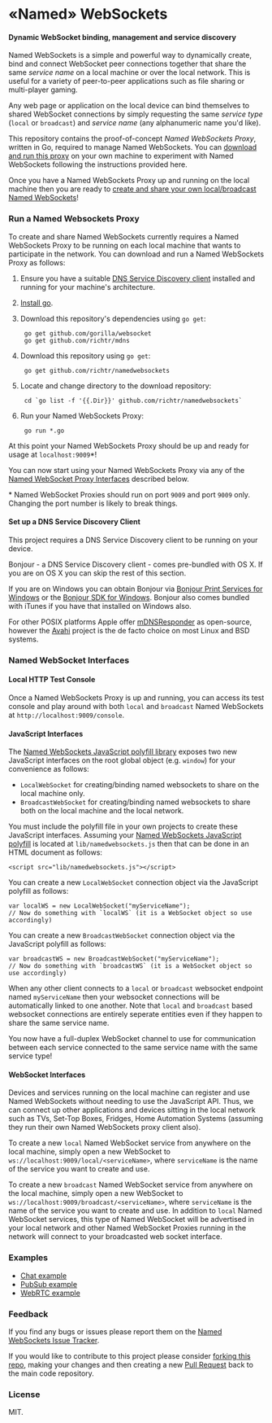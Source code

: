 «Named» WebSockets
===

#### Dynamic WebSocket binding, management and service discovery ####

Named WebSockets is a simple and powerful way to dynamically create, bind and connect WebSocket peer connections together that share the same *service name* on a local machine or over the local network. This is useful for a variety of peer-to-peer applications such as file sharing or multi-player gaming.

Any web page or application on the local device can bind themselves to shared WebSocket connections by simply requesting the same *service type* (`local` or `broadcast`) and *service name* (any alphanumeric name you'd like).

This repository contains the proof-of-concept _Named WebSockets Proxy_, written in Go, required to manage Named WebSockets. You can [download and run this proxy](#run-a-named-websockets-proxy) on your own machine to experiment with Named WebSockets following the instructions provided here.

Once you have a Named WebSockets Proxy up and running on the local machine then you are ready to [create and share your own local/broadcast Named WebSockets](#named-websocket-interfaces)!

### Run a Named Websockets Proxy

To create and share Named WebSockets currently requires a Named WebSockets Proxy to be running on each local machine that wants to participate in the network. You can download and run a Named WebSockets Proxy as follows:

1. Ensure you have a suitable [DNS Service Discovery client](#set-up-a-dns-service-discovery-client) installed and running for your machine's architecture.

2. [Install go](http://golang.org/doc/install).

3. Download this repository's dependencies using `go get`:

        go get github.com/gorilla/websocket
        go get github.com/richtr/mdns

4. Download this repository using `go get`:

        go get github.com/richtr/namedwebsockets

5. Locate and change directory to the download repository:

        cd `go list -f '{{.Dir}}' github.com/richtr/namedwebsockets`

6. Run your Named WebSockets Proxy:

        go run *.go

At this point your Named WebSockets Proxy should be up and ready for usage at `localhost:9009`*!

You can now start using your Named WebSockets Proxy via any of the [Named WebSocket Proxy Interfaces](#named-websocket-interfaces) described below.

\* Named WebSocket Proxies should run on port `9009` and port `9009` only. Changing the port number is likely to break things.

#### Set up a DNS Service Discovery Client

This project requires a DNS Service Discovery client to be running on your device.

Bonjour - a DNS Service Discovery client - comes pre-bundled with OS X. If you are on OS X you can skip the rest of this section.

If you are on Windows you can obtain Bonjour via [Bonjour Print Services for Windows](http://support.apple.com/kb/dl999) or the [Bonjour SDK for Windows](https://developer.apple.com/bonjour/). Bonjour also comes bundled with iTunes if you have that installed on Windows also.

For other POSIX platforms Apple offer [mDNSResponder](http://opensource.apple.com/tarballs/mDNSResponder/) as open-source, however the [Avahi](http://www.avahi.org/) project is the de facto choice on most Linux and BSD systems.

### Named WebSocket Interfaces

#### Local HTTP Test Console

Once a Named WebSockets Proxy is up and running, you can access its test console and play around with both `local` and `broadcast` Named WebSockets at `http://localhost:9009/console`.

#### JavaScript Interfaces

The [Named WebSockets JavaScript polyfill library](https://github.com/richtr/namedwebsockets/blob/master/lib/namedwebsockets.js) exposes two new JavaScript interfaces on the root global object (e.g. `window`) for your convenience as follows:

* `LocalWebSocket` for creating/binding named websockets to share on the local machine only.
* `BroadcastWebSocket` for creating/binding named websockets to share both on the local machine and the local network.

You must include the polyfill file in your own projects to create these JavaScript interfaces. Assuming your [Named WebSockets JavaScript polyfill](https://github.com/richtr/namedwebsockets/blob/master/lib/namedwebsockets.js) is located at `lib/namedwebsockets.js` then that can be done in an HTML document as follows:

    <script src="lib/namedwebsockets.js"></script>

You can create a new `LocalWebSocket` connection object via the JavaScript polyfill as follows:

    var localWS = new LocalWebSocket("myServiceName");
    // Now do something with `localWS` (it is a WebSocket object so use accordingly)

You can create a new `BroadcastWebSocket` connection object via the JavaScript polyfill as follows:

    var broadcastWS = new BroadcastWebSocket("myServiceName");
    // Now do something with `broadcastWS` (it is a WebSocket object so use accordingly)

When any other client connects to a `local` or `broadcast` websocket endpoint named `myServiceName` then your websocket connections will be automatically linked to one another. Note that `local` and `broadcast` based websocket connections are entirely seperate entities even if they happen to share the same service name.

You now have a full-duplex WebSocket channel to use for communication between each service connected to the same service name with the same service type!

#### WebSocket Interfaces

Devices and services running on the local machine can register and use Named WebSockets without needing to use the JavaScript API. Thus, we can connect up other applications and devices sitting in the local network such as TVs, Set-Top Boxes, Fridges, Home Automation Systems (assuming they run their own Named WebSockets proxy client also).

To create a new `local` Named WebSocket service from anywhere on the local machine, simply open a new WebSocket to `ws://localhost:9009/local/<serviceName>`, where `serviceName` is the name of the service you want to create and use.

To create a new `broadcast` Named WebSocket service from anywhere on the local machine, simply open a new WebSocket to `ws://localhost:9009/broadcast/<serviceName>`, where `serviceName` is the name of the service you want to create and use. In addition to `local` Named WebSocket services, this type of Named WebSocket will be advertised in your local network and other Named WebSocket Proxies running in the network will connect to your broadcasted web socket interface.

### Examples

* [Chat example](https://github.com/richtr/namedwebsockets/tree/master/examples/chat)
* [PubSub example](https://github.com/richtr/namedwebsockets/tree/master/examples/pubsub)
* [WebRTC example](https://github.com/richtr/namedwebsockets/tree/master/examples/webrtc)

### Feedback

If you find any bugs or issues please report them on the [Named WebSockets Issue Tracker](https://github.com/richtr/namedwebsockets/issues).

If you would like to contribute to this project please consider [forking this repo](https://github.com/richtr/namedwebsockets/fork), making your changes and then creating a new [Pull Request](https://github.com/richtr/namedwebsockets/pulls) back to the main code repository.

### License

MIT.
